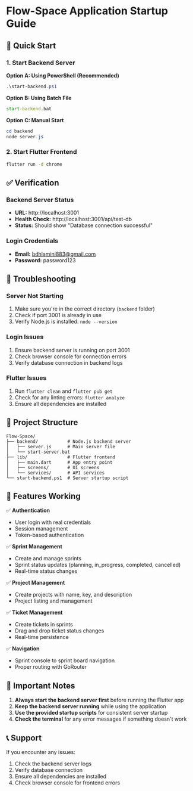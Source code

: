 # Flow-Space Application Startup Guide

## 🚀 Quick Start

### 1. Start Backend Server

**Option A: Using PowerShell (Recommended)**
```powershell
.\start-backend.ps1
```

**Option B: Using Batch File**
```cmd
start-backend.bat
```

**Option C: Manual Start**
```powershell
cd backend
node server.js
```

### 2. Start Flutter Frontend

```bash
flutter run -d chrome
```

## ✅ Verification

### Backend Server Status
- **URL:** http://localhost:3001
- **Health Check:** http://localhost:3001/api/test-db
- **Status:** Should show "Database connection successful"

### Login Credentials
- **Email:** bdhlamini883@gmail.com
- **Password:** password123

## 🔧 Troubleshooting

### Server Not Starting
1. Make sure you're in the correct directory (`backend` folder)
2. Check if port 3001 is already in use
3. Verify Node.js is installed: `node --version`

### Login Issues
1. Ensure backend server is running on port 3001
2. Check browser console for connection errors
3. Verify database connection in backend logs

### Flutter Issues
1. Run `flutter clean` and `flutter pub get`
2. Check for any linting errors: `flutter analyze`
3. Ensure all dependencies are installed

## 📁 Project Structure

```
Flow-Space/
├── backend/           # Node.js backend server
│   ├── server.js      # Main server file
│   └── start-server.bat
├── lib/               # Flutter frontend
│   ├── main.dart      # App entry point
│   ├── screens/       # UI screens
│   └── services/      # API services
└── start-backend.ps1  # Server startup script
```

## 🎯 Features Working

✅ **Authentication**
- User login with real credentials
- Session management
- Token-based authentication

✅ **Sprint Management**
- Create and manage sprints
- Sprint status updates (planning, in_progress, completed, cancelled)
- Real-time status changes

✅ **Project Management**
- Create projects with name, key, and description
- Project listing and management

✅ **Ticket Management**
- Create tickets in sprints
- Drag and drop ticket status changes
- Real-time persistence

✅ **Navigation**
- Sprint console to sprint board navigation
- Proper routing with GoRouter

## 🚨 Important Notes

1. **Always start the backend server first** before running the Flutter app
2. **Keep the backend server running** while using the application
3. **Use the provided startup scripts** for consistent server startup
4. **Check the terminal** for any error messages if something doesn't work

## 📞 Support

If you encounter any issues:
1. Check the backend server logs
2. Verify database connection
3. Ensure all dependencies are installed
4. Check browser console for frontend errors
